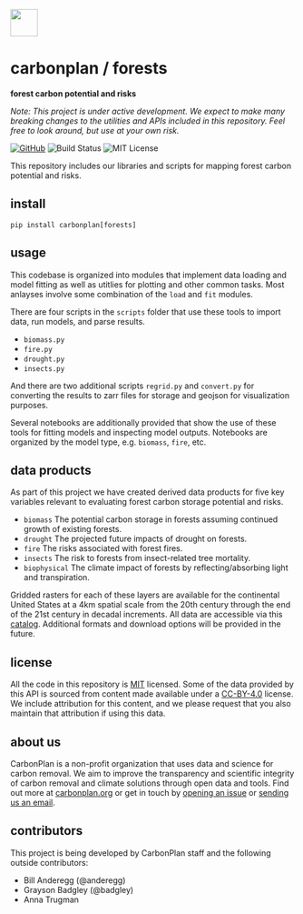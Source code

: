 <img
  src='https://carbonplan-assets.s3.amazonaws.com/monogram/dark-small.png'
  height='48'
/>

# carbonplan / forests

**forest carbon potential and risks**

_Note: This project is under active development. We expect to make many breaking changes to the utilities and APIs included in this repository. Feel free to look around, but use at your own risk._

[![GitHub][github-badge]][github]
![Build Status][]
![MIT License][]

[github]: https://github.com/carbonplan/forests
[github-badge]: https://flat.badgen.net/badge/-/github?icon=github&label
[build status]: https://flat.badgen.net/github/checks/carbonplan/forests
[mit license]: https://flat.badgen.net/badge/license/MIT/blue

This repository includes our libraries and scripts for mapping forest carbon potential and risks.

## install

```shell
pip install carbonplan[forests]
```

## usage

This codebase is organized into modules that implement data loading and model fitting as well as utitlies for plotting and other common tasks. Most anlayses involve some combination of the `load` and `fit` modules.

There are four scripts in the `scripts` folder that use these tools to import data, run models, and parse results.

- `biomass.py`
- `fire.py`
- `drought.py`
- `insects.py`

And there are two additional scripts `regrid.py` and `convert.py` for converting the results to zarr files for storage and geojson for visualization purposes.

Several notebooks are additionally provided that show the use of these tools for fitting models and inspecting model outputs. Notebooks are organized by the model type, e.g. `biomass`, `fire`, etc.

## data products

As part of this project we have created derived data products for five key variables relevant to evaluating forest carbon storage potential and risks.
- `biomass` The potential carbon storage in forests assuming continued growth of existing forests.
- `drought` The projected future impacts of drought on forests.
- `fire` The risks associated with forest fires.
- `insects` The risk to forests from insect-related tree mortality.
- `biophysical` The climate impact of forests by reflecting/absorbing light and transpiration.

Gridded rasters for each of these layers are available for the continental United States at a 4km spatial scale from the 20th century through the end of the 21st century in decadal increments. All data are accessible via this [catalog](https://github.com/carbonplan/forests/blob/master/carbonplan_forests/data/catalog.yaml). Additional formats and download options will be provided in the future.

## license

All the code in this repository is [MIT](https://choosealicense.com/licenses/mit/) licensed. Some of the data provided by this API is sourced from content made available under a [CC-BY-4.0](https://choosealicense.com/licenses/cc-by-4.0/) license. We include attribution for this content, and we please request that you also maintain that attribution if using this data.

## about us

CarbonPlan is a non-profit organization that uses data and science for carbon removal. We aim to improve the transparency and scientific integrity of carbon removal and climate solutions through open data and tools. Find out more at [carbonplan.org](https://carbonplan.org/) or get in touch by [opening an issue](https://github.com/carbonplan/forests/issues/new) or [sending us an email](mailto:hello@carbonplan.org).

## contributors

This project is being developed by CarbonPlan staff and the following outside contributors:

- Bill Anderegg (@anderegg)
- Grayson Badgley (@badgley)
- Anna Trugman
